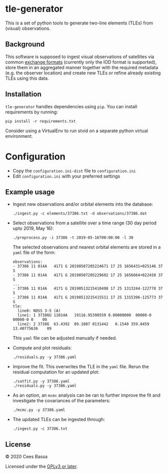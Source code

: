# tle-generator

This is a set of python tools to generate two-line elements (TLEs) from (visual) observations.

## Background

This software is supposed to ingest visual observations of satellites via common [exchange formats](http://www.satobs.org/position/posn_formats.html)
(currently only the IOD format is supported), store them in an aggregated manner together with the required metadata (e.g. the observer location)
and create new TLEs or refine already existing TLEs using this data.

## Installation

`tle-generator` handles dependencies using `pip`. You can install requirements by running:
```
pip install -r requirements.txt
```

Consider using a VirtualEnv to run stvid on a separate python virtual environment.

# Configuration

- Copy the `configuration.ini-dist` file to `configuration.ini`
- Edit `configuration.ini` with your preferred settings

## Example usage

- Ingest new observations and/or orbital elements into the database:
  ```
  ./ingest.py -c elements/37386.txt -d observations/37386.dat
  ```
- Select observations from a satellite over a time range (30 day period upto 2019, May 16):
  ```
  ./preprocess.py -i 37386 -t 2019-05-16T00:00:00 -l 30
  ```
  The selected observations and nearest orbital elements are stored in a `yaml` file of the form:
  ```
  observations:
  - 37386 11 014A   4171 G 20190507205224671 17 25 1656431+025146 37 S
  - 37386 11 014A   4171 G 20190507205229692 17 25 1656664+022450 37 S
  ...
  - 37386 11 014A   4171 G 20190513215410498 17 25 1313244-122778 37 S
  - 37386 11 014A   4171 G 20190513215415511 17 25 1315396-125773 37 S
  tle:
    line0: NOSS 3-5 (A)
    line1: 1 37386U 11014A   19116.95390559 0.00000000  00000-0  00000-0 0    00
    line2: 2 37386  63.4392  89.1087 0131442   0.1540 359.8459 13.40775636    09
  ```
  This `yaml` file can be adjusted manually if needed.

- Compute and plot residuals:
  ```
  ./residuals.py -y 37386.yaml
  ```

- Improve the fit. This overwrites the TLE in the `yaml` file. Rerun the residual computation for an updated plot:
  ```
  ./satfit.py -y 37386.yaml
  ./residuals.py -y 37386.yaml
  ```
  
- As an option, an `mcmc` analysis can be ran to further improve the fit and investigate the covariances of the parameters:
  ```
  ./mcmc.py -y 37386.yaml
  ```

- The updated TLEs can be ingested through: 
  ```
  ./ingest.py -c 37386.txt
  ```
## License
&copy; 2020 Cees Bassa

Licensed under the [GPLv3 or later](LICENSE).
